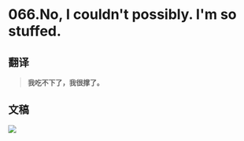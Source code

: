 # 066.No, I couldn't possibly. I'm so stuffed.

## 翻译

> **我吃不下了，我很撑了。**

## 文稿

![](https://cdn.jsdelivr.net/gh/imtianx/speaking180/img/066.jpg)

